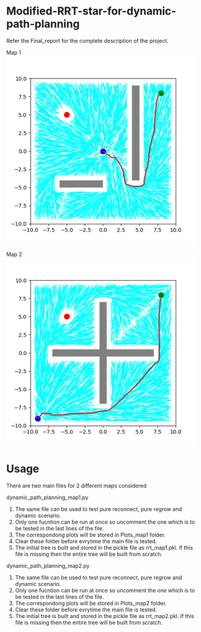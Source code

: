 # Modified-RRT-star-for-dynamic-path-planning
Refer the Final_report for the complete description of the project.

Map 1
![](GIF/rrt_star_dynamic_map1.gif)

Map 2
![](GIF/rrt_star_dynamic_map2.gif)

# Usage
There are two main files for 2 different maps considered

dynamic_path_planning_map1.py

1) The same file can be used to test pure reconnect, pure regrow and dynamic scenario.
2) Only one fucntion can be run at once so uncomment the one which is to be tested in the last lines of the file.
3) The correspondong plots will be stored in Plots_map1 folder.
4) Clear these folder before evrytime the main file is tested.
5) The initial tree is built and stored in the pickle file as rrt_map1.pkl. 
If this file is missing then the entire tree will be built from scratch.

dynamic_path_planning_map2.py

1) The same file can be used to test pure reconnect, pure regrow and dynamic scenario.
2) Only one fucntion can be run at once so uncomment the one which is to be tested in the last lines of the file.
3) The correspondong plots will be stored in Plots_map2 folder.
4) Clear these folder before evrytime the main file is tested.
5) The initial tree is built and stored in the pickle file as rrt_map2.pkl. 
If this file is missing then the entire tree will be built from scratch.
